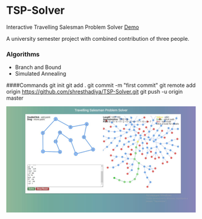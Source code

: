 # TSP-Solver
Interactive Travelling Salesman Problem Solver
[Demo](https://andrewb330.github.io/TSP-Solver/)

A university semester project with combined contribution of three people. 

### Algorithms
* Branch and Bound
* Simulated Annealing

####Commands
git init
git add .
git commit -m "first commit"
git remote add origin https://github.com/shresthadiya/TSP-Solver.git
git push -u origin master


![Demo](/images/demo.jpg?raw=true)
